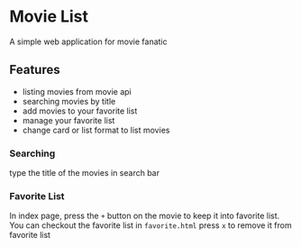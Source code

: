 # Movie List
A simple web application for movie fanatic

## Features
- listing movies from movie api
- searching movies by title
- add movies to your favorite list
- manage your favorite list
- change card or list format to list movies

### Searching
type the title of the movies in search bar
### Favorite List
In index page, press the `+` button on the movie to keep it into favorite list.
You can checkout the favorite list in `favorite.html`
press `x` to remove it from favorite list
